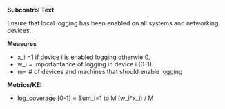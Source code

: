 **Subcontrol Text**

Ensure that local logging has been enabled on all systems and networking devices.

**Measures**

* x_i =1 if device i is enabled logging otherwie 0,
* w_i = importantance of logging in device i (0-1)
* m= # of devices and machines that should enable logging


**Metrics/KEI**

* log_coverage [0-1] = Sum_i=1 to M (w_i*x_i) / M
